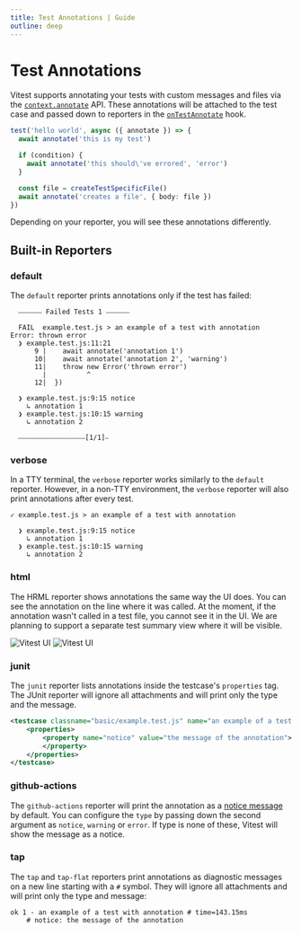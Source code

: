```yaml
---
title: Test Annotations | Guide
outline: deep
---
```


# Test Annotations

Vitest supports annotating your tests with custom messages and files via the [`context.annotate`](/guide/test-context#annotate) API. These annotations will be attached to the test case and passed down to reporters in the [`onTestAnnotate`](/advanced/api/reporters#ontestannotate) hook.

```ts
test('hello world', async ({ annotate }) => {
  await annotate('this is my test')

  if (condition) {
    await annotate('this should\'ve errored', 'error')
  }

  const file = createTestSpecificFile()
  await annotate('creates a file', { body: file })
})
```

Depending on your reporter, you will see these annotations differently.

## Built-in Reporters
### default

The `default` reporter prints annotations only if the test has failed:

```
  ⎯⎯⎯⎯⎯⎯⎯ Failed Tests 1 ⎯⎯⎯⎯⎯⎯⎯

  FAIL  example.test.js > an example of a test with annotation
Error: thrown error
  ❯ example.test.js:11:21
      9 |    await annotate('annotation 1')
      10|    await annotate('annotation 2', 'warning')
      11|    throw new Error('thrown error')
        |          ^
      12|  })

  ❯ example.test.js:9:15 notice
    ↳ annotation 1
  ❯ example.test.js:10:15 warning
    ↳ annotation 2

  ⎯⎯⎯⎯⎯⎯⎯⎯⎯⎯⎯⎯⎯⎯⎯⎯⎯⎯⎯⎯[1/1]⎯
```

### verbose

In a TTY terminal, the `verbose` reporter works similarly to the `default` reporter. However, in a non-TTY environment, the `verbose` reporter will also print annotations after every test.

```
✓ example.test.js > an example of a test with annotation

  ❯ example.test.js:9:15 notice
    ↳ annotation 1
  ❯ example.test.js:10:15 warning
    ↳ annotation 2

```

### html

The HRML reporter shows annotations the same way the UI does. You can see the annotation on the line where it was called. At the moment, if the annotation wasn't called in a test file, you cannot see it in the UI. We are planning to support a separate test summary view where it will be visible.

<img alt="Vitest UI" img-light src="/annotations-html-light.png">
<img alt="Vitest UI" img-dark src="/annotations-html-dark.png">

<!-- add screenshot -->

### junit

The `junit` reporter lists annotations inside the testcase's `properties` tag. The JUnit reporter will ignore all attachments and will print only the type and the message.

```xml
<testcase classname="basic/example.test.js" name="an example of a test with annotation" time="0.14315">
    <properties>
        <property name="notice" value="the message of the annotation">
        </property>
    </properties>
</testcase>
```

### github-actions

The `github-actions` reporter will print the annotation as a [notice message](https://docs.github.com/en/actions/writing-workflows/choosing-what-your-workflow-does/workflow-commands-for-github-actions#setting-a-notice-message) by default. You can configure the `type` by passing down the second argument as `notice`, `warning` or `error`. If type is none of these, Vitest will show the message as a notice.

<!-- example image -->

### tap

The `tap` and `tap-flat` reporters print annotations as diagnostic messages on a new line starting with a `#` symbol. They will ignore all attachments and will print only the type and message:

```
ok 1 - an example of a test with annotation # time=143.15ms
    # notice: the message of the annotation
```
